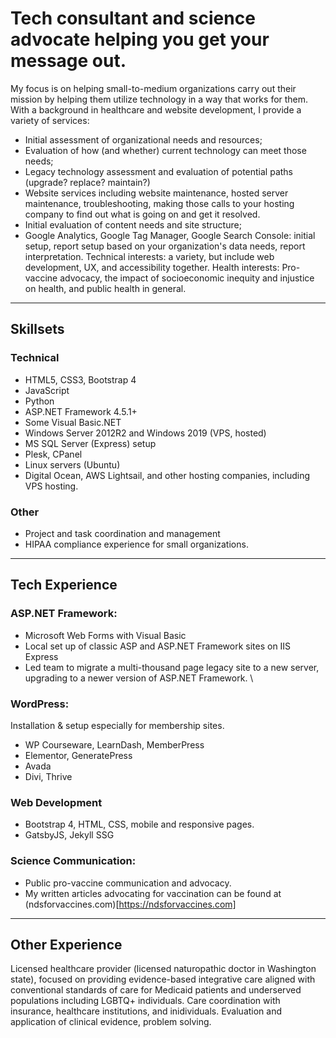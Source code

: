 # Tech consultant and science advocate helping you get your message out.
My focus is on helping small-to-medium organizations carry out their mission by helping them utilize technology in a way that works for them. With a background in healthcare and website development, I provide a variety of services:
- Initial assessment of organizational needs and resources;
- Evaluation of how (and whether) current technology can meet those needs;
- Legacy technology assessment and evaluation of potential paths (upgrade? replace? maintain?)
- Website services including website maintenance, hosted server maintenance, troubleshooting, making those calls to your hosting company to find out what is going on and get it resolved. 
- Initial evaluation of content needs and site structure;
- Google Analytics, Google Tag Manager, Google Search Console: initial setup, report setup based on your organization's data needs, report interpretation.
Technical interests: a variety, but include web development, UX, and accessibility together. Health interests: Pro-vaccine advocacy, the impact of socioeconomic inequity and injustice on health, and public health in general. 

---
## Skillsets
### Technical
- HTML5, CSS3, Bootstrap 4
- JavaScript
- Python 
- ASP.NET Framework 4.5.1+
- Some Visual Basic.NET
- Windows Server 2012R2 and Windows 2019 (VPS, hosted)
- MS SQL Server (Express) setup
- Plesk, CPanel
- Linux servers (Ubuntu)
- Digital Ocean, AWS Lightsail, and other hosting companies, including VPS hosting.

### Other
- Project and task coordination and management 
- HIPAA compliance experience for small organizations.
---
## Tech Experience
### ASP.NET Framework: 
- Microsoft Web Forms with Visual Basic
- Local set up of classic ASP and ASP.NET Framework sites on IIS Express
- Led team to migrate a multi-thousand page legacy site to a new server, upgrading to a newer version of ASP.NET Framework. \

### WordPress: 
Installation & setup especially for membership sites.
- WP Courseware, LearnDash, MemberPress
- Elementor, GeneratePress
- Avada
- Divi, Thrive

### Web Development
- Bootstrap 4, HTML, CSS, mobile and responsive pages.
- GatsbyJS, Jekyll SSG

### Science Communication: 
- Public pro-vaccine communication and advocacy.
- My written articles advocating for vaccination can be found at (ndsforvaccines.com)[https://ndsforvaccines.com]
---
## Other Experience
Licensed healthcare provider (licensed naturopathic doctor in Washington state), focused on providing evidence-based integrative care aligned with conventional standards of care for Medicaid patients and underserved populations including LGBTQ+ individuals. Care coordination with insurance, healthcare institutions, and inidividuals. Evaluation and application of clinical evidence, problem solving. 



